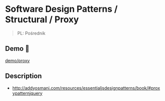 # Software Design Patterns / Structural / Proxy

> PL: Pośrednik

## Demo 🎉

<a href="./demo/proxy/">demo/proxy</a>

## Description

* <http://addyosmani.com/resources/essentialjsdesignpatterns/book/#proxypatternjquery>

